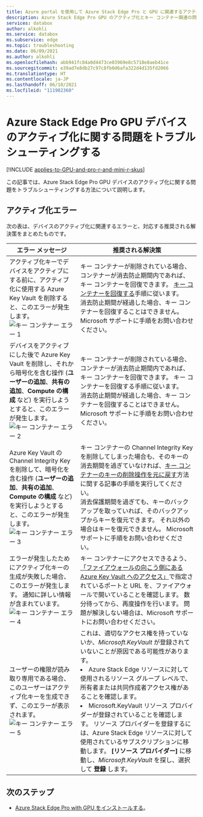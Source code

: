```yaml
---
title: Azure portal を使用して Azure Stack Edge Pro と GPU に関連するアクティブ化エラーをトラブルシューティングする | Microsoft Docs
description: Azure Stack Edge Pro GPU のアクティブ化とキー コンテナー関連の問題をトラブルシューティングする方法について説明します。
services: databox
author: alkohli
ms.service: databox
ms.subservice: edge
ms.topic: troubleshooting
ms.date: 06/09/2021
ms.author: alkohli
ms.openlocfilehash: abb941fc84a0d4473ce03969e8c5718e8aeb41ce
ms.sourcegitcommit: e39ad7e8db27c97c8fb0d6afa322d4d135fd2066
ms.translationtype: HT
ms.contentlocale: ja-JP
ms.lasthandoff: 06/10/2021
ms.locfileid: "111982360"
---
```

# <a name="troubleshoot-activation-issues-on-your-azure-stack-edge-pro-gpu-device"></a>Azure Stack Edge Pro GPU デバイスのアクティブ化に関する問題をトラブルシューティングする 

[!INCLUDE [applies-to-GPU-and-pro-r-and-mini-r-skus](../../includes/azure-stack-edge-applies-to-gpu-pro-r-mini-r-sku.md)]

この記事では、Azure Stack Edge Pro GPU デバイスのアクティブ化に関する問題をトラブルシューティングする方法について説明します。 


## <a name="activation-errors"></a>アクティブ化エラー

次の表は、デバイスのアクティブ化に関連するエラーと、対応する推奨される解決策をまとめたものです。

| エラー メッセージ| 推奨される解決策 |
|------------------------------------------------------|--------------------------------------|
| アクティブ化キーでデバイスをアクティブにする前に、アクティブ化に使用する Azure Key Vault を削除すると、このエラーが発生します。 <br> ![キー コンテナー エラー 1](./media/azure-stack-edge-gpu-troubleshoot-activation/key-vault-error-1.png)  | キー コンテナーが削除されている場合、コンテナーが消去防止期間内であれば、キー コンテナーを回復できます。 [キー コンテナーを回復する](../key-vault/general/key-vault-recovery.md#list-recover-or-purge-soft-deleted-secrets-keys-and-certificates)手順に従います。 <br>消去防止期間が経過した場合、キー コンテナーを回復することはできません。 Microsoft サポートに手順をお問い合わせください。 |
| デバイスをアクティブにした後で Azure Key Vault を削除し、それから暗号化を含む操作 (**ユーザーの追加**、**共有の追加**、**Compute の構成** など) を実行しようとすると、このエラーが発生します。 <br> ![キー コンテナー エラー 2](./media/azure-stack-edge-gpu-troubleshoot-activation/key-vault-error-2.png)    | キー コンテナーが削除されている場合、コンテナーが消去防止期間内であれば、キー コンテナーを回復できます。 キー コンテナーを回復する手順に従います。 <br>消去防止期間が経過した場合、キー コンテナーを回復することはできません。 Microsoft サポートに手順をお問い合わせください。 |
| Azure Key Vault の Channel Integrity Key を削除して、暗号化を含む操作 (**ユーザーの追加**、**共有の追加**、**Compute の構成** など) を実行しようとすると、このエラーが発生します。 <br> ![キー コンテナー エラー 3](./media/azure-stack-edge-gpu-troubleshoot-activation/key-vault-error-3.png) | キー コンテナーの Channel Integrity Key を削除してしまった場合も、そのキーの消去期間を過ぎていなければ、[キー コンテナーのキーの削除操作を元に戻す](/powershell/module/az.keyvault/undo-azkeyvaultkeyremoval)方法に関する記事の手順を実行してください。 <br>消去保護期間を過ぎても、キーのバックアップを取っていれば、そのバックアップからキーを復元できます。 それ以外の場合はキーを復元できません。 Microsoft サポートに手順をお問い合わせください。 |
| エラーが発生したためにアクティブ化キーの生成が失敗した場合、このエラーが発生します。 通知に詳しい情報が含まれています。 <br> ![キー コンテナー エラー 4](./media/azure-stack-edge-gpu-troubleshoot-activation/key-vault-error-4.png)   | キー コンテナーにアクセスできるよう、[「ファイアウォールの向こう側にある Azure Key Vault へのアクセス」](../key-vault/general/access-behind-firewall.md)で指定されているポートと URL を、ファイアウォールで開いていることを確認します。 数分待ってから、再度操作を行います。 問題が解決しない場合は、Microsoft サポートにお問い合わせください。 |
| ユーザーの権限が読み取り専用である場合、このユーザーはアクティブ化キーを生成できず、このエラーが表示されます。 <br> ![キー コンテナー エラー 5](./media/azure-stack-edge-gpu-troubleshoot-activation/key-vault-error-5.png) | これは、適切なアクセス権を持っていないか、*Microsoft.KeyVault* が登録されていないことが原因である可能性があります。<li>Azure Stack Edge リソースに対して使用されるリソース グループ レベルで、所有者または共同作成者アクセス権があることを確認します。</li><li>Microsoft.KeyVault リソース プロバイダーが登録されていることを確認します。 リソース プロバイダーを登録するには、Azure Stack Edge リソースに対して使用されているサブスクリプションに移動します。 **[リソース プロバイダー]** に移動し、*Microsoft.KeyVault* を探し、選択して **登録** します。</li> |

## <a name="next-steps"></a>次のステップ

- [Azure Stack Edge Pro with GPU をインストールする](azure-stack-edge-gpu-deploy-install.md)。
